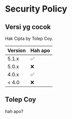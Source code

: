 # Security Policy

## Versi yg cocok

Hak Cipta by Tolep Coy.

| Version | Hah apo          |
| ------- | ------------------ |
| 5.1.x   | :white_check_mark: |
| 5.0.x   | :x:                |
| 4.0.x   | :white_check_mark: |
| < 4.0   | :x:                |

## Tolep Coy

hah apo?
